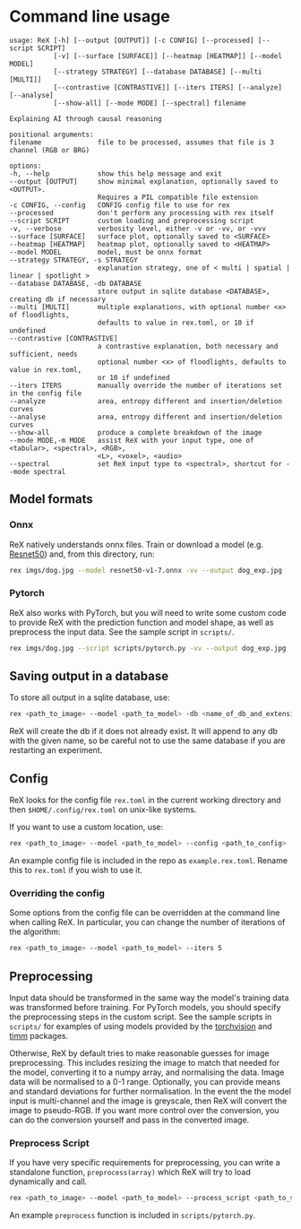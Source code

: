 # Command line usage

<!--inclusion-marker-start-do-not-remove-->

```none
usage: ReX [-h] [--output [OUTPUT]] [-c CONFIG] [--processed] [--script SCRIPT]
           [-v] [--surface [SURFACE]] [--heatmap [HEATMAP]] [--model MODEL]
           [--strategy STRATEGY] [--database DATABASE] [--multi [MULTI]]
           [--contrastive [CONTRASTIVE]] [--iters ITERS] [--analyze] [--analyse]
           [--show-all] [--mode MODE] [--spectral] filename

Explaining AI through causal reasoning

positional arguments:
filename              file to be processed, assumes that file is 3 channel (RGB or BRG)

options:
-h, --help            show this help message and exit
--output [OUTPUT]     show minimal explanation, optionally saved to <OUTPUT>.
                      Requires a PIL compatible file extension
-c CONFIG, --config   CONFIG config file to use for rex
--processed           don't perform any processing with rex itself
--script SCRIPT       custom loading and preprocessing script
-v, --verbose         verbosity level, either -v or -vv, or -vvv
--surface [SURFACE]   surface plot, optionally saved to <SURFACE>
--heatmap [HEATMAP]   heatmap plot, optionally saved to <HEATMAP>
--model MODEL         model, must be onnx format
--strategy STRATEGY, -s STRATEGY 
                      explanation strategy, one of < multi | spatial | linear | spotlight >
--database DATABASE, -db DATABASE
                      store output in sqlite database <DATABASE>, creating db if necessary
--multi [MULTI]       multiple explanations, with optional number <x> of floodlights, 
                      defaults to value in rex.toml, or 10 if undefined
--contrastive [CONTRASTIVE]
                      a contrastive explanation, both necessary and sufficient, needs 
                      optional number <x> of floodlights, defaults to value in rex.toml,
                      or 10 if undefined
--iters ITERS         manually override the number of iterations set in the config file
--analyze             area, entropy different and insertion/deletion curves
--analyse             area, entropy different and insertion/deletion curves
--show-all            produce a complete breakdown of the image
--mode MODE,-m MODE   assist ReX with your input type, one of <tabular>, <spectral>, <RGB>,
                      <L>, <voxel>, <audio>
--spectral            set ReX input type to <spectral>, shortcut for --mode spectral
```

<!--inclusion-marker-end-do-not-remove-->

## Model formats

### Onnx

ReX natively understands onnx files. Train or download a model (e.g. [Resnet50](https://github.com/onnx/models/blob/main/validated/vision/classification/resnet/model/resnet50-v1-7.onnx)) and, from this directory, run:

```bash
rex imgs/dog.jpg --model resnet50-v1-7.onnx -vv --output dog_exp.jpg
```

### Pytorch

ReX also works with PyTorch, but you will need to write some custom code to provide ReX with the prediction function and model shape, as well as preprocess the input data.
See the sample script in `scripts/`.

```bash
rex imgs/dog.jpg --script scripts/pytorch.py -vv --output dog_exp.jpg
```

## Saving output in a database

To store all output in a sqlite database, use:

```bash
rex <path_to_image> --model <path_to_model> -db <name_of_db_and_extension>
```

ReX will create the db if it does not already exist.
It will append to any db with the given name, so be careful not to use the same database if you are restarting an experiment.

## Config

ReX looks for the config file `rex.toml` in the current working directory and then `$HOME/.config/rex.toml` on unix-like systems.

If you want to use a custom location, use:

```bash
rex <path_to_image> --model <path_to_model> --config <path_to_config>
```

An example config file is included in the repo as `example.rex.toml`.
Rename this to `rex.toml` if you wish to use it.

### Overriding the config

Some options from the config file can be overridden at the command line when calling ReX.
In particular, you can change the number of iterations of the algorithm:

```bash
rex <path_to_image> --model <path_to_model> --iters 5
```

## Preprocessing

Input data should be transformed in the same way the model's training data was transformed before training.
For PyTorch models, you should specify the preprocessing steps in the custom script.
See the sample scripts in `scripts/` for examples of using models provided by the [torchvision](https://pytorch.org/vision/stable/index.html) and [timm](https://huggingface.co/docs/timm/index) packages.

Otherwise, ReX by default tries to make reasonable guesses for image preprocessing.
This includes resizing the image to match that needed for the model, converting it to a numpy array, and normalising the data.
Image data will be normalised to a 0-1 range.
Optionally, you can provide means and standard deviations for further normalisation.
In the event the the model input is multi-channel and the image is greyscale, then ReX will convert the image to pseudo-RGB.
If you want more control over the conversion, you can do the conversion yourself and pass in the converted image.

<!-- If the image has already been resized appropriately for the model, then use the `--processed` flag:

```bash
rex <path_to_image> --model <path_to_model> --processed
``` -->

### Preprocess Script

If you have very specific requirements for preprocessing, you can write a standalone function, `preprocess(array)` which ReX will try to load dynamically and call.

```bash
rex <path_to_image> --model <path_to_model> --process_script <path_to_script.py>
```

An example `preprocess` function is included in `scripts/pytorch.py`.

